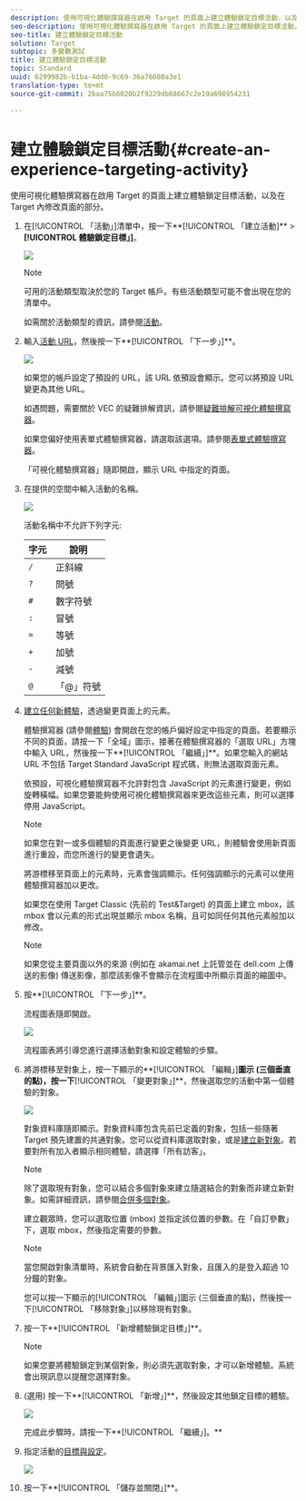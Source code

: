 ```yaml
---
description: 使用可視化體驗撰寫器在啟用 Target 的頁面上建立體驗鎖定目標活動，以及在 Target 內修改頁面的部分。
seo-description: 使用可視化體驗撰寫器在啟用 Target 的頁面上建立體驗鎖定目標活動，以及在 Target 內修改頁面的部分。
seo-title: 建立體驗鎖定目標活動
solution: Target
subtopic: 多變數測試
title: 建立體驗鎖定目標活動
topic: Standard
uuid: 6299982b-b1ba-4dd0-9c69-36a76680a3e1
translation-type: tm+mt
source-git-commit: 2baa75b6020b2f9229db68667c2e19a698954231

---
```



# 建立體驗鎖定目標活動{#create-an-experience-targeting-activity}

使用可視化體驗撰寫器在啟用 Target 的頁面上建立體驗鎖定目標活動，以及在 Target 內修改頁面的部分。

1. 在[!UICONTROL 「活動」]清單中，按一下**[!UICONTROL 「建立活動]** &gt; **[!UICONTROL 體驗鎖定目標」]**。

   ![](assets/xt_select.png)

   >[!NOTE]
   >
   >可用的活動類型取決於您的 Target 帳戶。有些活動類型可能不會出現在您的清單中。

   如需關於活動類型的資訊，請參閱[活動](../../../c-activities/activities.md#concept_D317A95A1AB54674BA7AB65C7985BA03)。
1. 輸入[活動 URL](../../../c-activities/t-experience-target/t-xt-create/xt-activity-url.md#concept_D28549AAA0A14E3BB5F05F32BE8ABC90)，然後按一下**[!UICONTROL 「下一步」]**。

   ![](assets/form_url.png)

   如果您的帳戶設定了預設的 URL，該 URL 依預設會顯示。您可以將預設 URL 變更為其他 URL。

   如遇問題，需要關於 VEC 的疑難排解資訊，請參閱[疑難排解可視化體驗撰寫器](../../../c-experiences/c-visual-experience-composer/r-troubleshoot-composer/troubleshoot-composer.md#reference_77743144F10143A3A89D56E116D296E4)。

   如果您偏好使用表單式體驗撰寫器，請選取該選項。請參閱[表單式體驗撰寫器](https://marketing.adobe.com/resources/help/en_US/target/target/t_form_experience_composer.html)。

   「可視化體驗撰寫器」隨即開啟，顯示 URL 中指定的頁面。
1. 在提供的空間中輸入活動的名稱。

   ![](assets/xt_name.png)

   活動名稱中不允許下列字元:

   | 字元 | 說明 |
   |--- |--- |
   | `/` | 正斜線 |
   | `?` | 問號 |
   | `#` | 數字符號 |
   | `:` | 冒號 |
   | `=` | 等號 |
   | `+` | 加號 |
   | `-` | 減號 |
   | `@` | 「@」符號 |

1. [建立任何新體驗](../../../c-activities/t-experience-target/t-xt-create/xt-add-experience.md#task_454646F2895242D3B92DC395A0CE1A00)，透過變更頁面上的元素。

   體驗撰寫器 (請參閱[體驗](../../../c-experiences/experiences.md#concept_1D011219034B492BB03C08B3BB80E3F0)) 會開啟在您的帳戶偏好設定中指定的頁面。若要顯示不同的頁面，請按一下「全域」圖示，接著在體驗撰寫器的「選取 URL」方塊中輸入 URL，然後按一下**[!UICONTROL 「繼續」]**。如果您輸入的網站 URL 不包括 Target Standard JavaScript 程式碼，則無法選取頁面元素。

   依預設，可視化體驗撰寫器不允許對包含 JavaScript 的元素進行變更，例如旋轉橫幅。如果您要能夠使用可視化體驗撰寫器來更改這些元素，則可以選擇停用 JavaScript。

   >[!NOTE]
   >
   >如果您在對一或多個體驗的頁面進行變更之後變更 URL，則體驗會使用新頁面進行重設，而您所進行的變更會遺失。

   將游標移至頁面上的元素時，元素會強調顯示。任何強調顯示的元素可以使用體驗撰寫器加以更改。

   如果您在使用 Target Classic (先前的 Test&amp;Target) 的頁面上建立 mbox，該 mbox 會以元素的形式出現並顯示 mbox 名稱，且可如同任何其他元素般加以修改。

   >[!NOTE]
   >
   >如果您從主要頁面以外的來源 (例如在 akamai.net 上託管並在 dell.com 上傳送的影像) 傳送影像，那麼該影像不會顯示在流程圖中所顯示頁面的縮圖中。

1. 按**[!UICONTROL 「下一步」]**。

   流程圖表隨即開啟。

   ![](assets/xt_diagram.png)

   流程圖表將引導您進行選擇活動對象和設定體驗的步驟。
1. 將游標移至對象上，按一下顯示的**[!UICONTROL 「編輯」]**圖示 (三個垂直的點)，按一下**[!UICONTROL 「變更對象」]**，然後選取您的活動中第一個體驗的對象。

   ![](assets/xt_change_audience.png)

   對象資料庫隨即顯示。對象資料庫包含先前已定義的對象，包括一些隨著 Target 預先建置的共通對象。您可以從資料庫選取對象，或是[建立新對象](../../../c-target/c-audiences/audiences.md#concept_65BE870D290E412D8BBF557EEA67C271)。若要對所有加入者顯示相同體驗，請選擇「所有訪客」。

   >[!NOTE]
   >
   >除了選取現有對象，您可以結合多個對象來建立隨選結合的對象而非建立新對象。如需詳細資訊，請參閱[合併多個對象](../../../c-target/combining-multiple-audiences.md#concept_A7386F1EA4394BD2AB72399C225981E5)。

   建立觀眾時，您可以選取位置 (mbox) 並指定該位置的參數。在「自訂參數」下，選取 mbox，然後指定需要的參數。

   >[!NOTE]
   >
   >當您開啟對象清單時，系統會自動在背景匯入對象，且匯入的是登入超過 10 分鐘的對象。

   您可以按一下顯示的[!UICONTROL 「編輯」]圖示 (三個垂直的點)，然後按一下[!UICONTROL 「移除對象」]以移除現有對象。
1. 按一下**[!UICONTROL 「新增體驗鎖定目標」]**。

   >[!NOTE]
   >
   >如果您要將體驗鎖定到某個對象，則必須先選取對象，才可以新增體驗。系統會出現訊息以提醒您選擇對象。

1. (選用) 按一下**[!UICONTROL 「新增」]**，然後設定其他鎖定目標的體驗。

   ![](assets/xt_add_xt.png)

   完成此步驟時，請按一下**[!UICONTROL 「繼續」]。**
1. 指定活動的[目標與設定](../../../c-activities/t-experience-target/t-xt-create/xt-goals-and-settings.md#reference_B25389FD6F3A4989801E740364B089CC)。

   ![](assets/xt_settings.png)

1. 按一下**[!UICONTROL 「儲存並關閉」]**。
